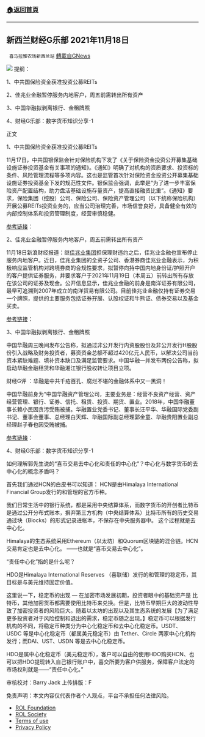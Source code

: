 ###  [:house:返回首頁](https://github.com/ourhimalayas/txt)
---


## 新西兰财经G乐部 2021年11月18日
` 喜马拉雅农场新西兰站` [轉載自GNews](https://gnews.org/zh-hans/1677479/)

![](https://assets.gnews.org/wp-content/uploads/2021/10/图片-1-10-400x225.jpg)
提纲：

1、中共国保险资金获准投资公募REITs

2、佳兆业金融暂停服务内地客户，周五前需转出所有资产

3、中国华融拟剥离银行、金租牌照

4、财经G乐部：数字货币知识分享-1

正文

1、中共国保险资金获准投资公募REITs

11月17日，中共国银保监会针对保险机构下发了《关于保险资金投资公开募集基础设施证券投资基金有关事项的通知》。《通知》明确了对机构的资质要求、投资标的条件、风险管理流程等多项内容。这也是监管首次针对保险资金投资公开募集基础设施证券投资基金下发的规范性文件。银保监会强调，此举是“为了进一步丰富保险资产配置结构，助力盘活基础设施存量资产，提高直接融资比重”。《通知》要求，保险集团（控股）公司、保险公司、保险资产管理公司（以下统称保险机构）开展公募REITs投资业务的，应当公司治理完善，市场信誉良好，具备健全有效的内部控制体系和投资管理制度，经营审慎稳健。

[参考链接](https://www.yicai.com/news/101233220.html)：

2、佳兆业金融暂停服务内地客户，周五前需转出所有资产

11月18日新浪财经报道：继[佳兆业集团](https://stock.finance.sina.com.cn/hkstock/quotes/01638.html)担保理财违约之后，佳兆业金融也宣布停止服务内地客户。近日，佳兆业集团的全资子公司、香港券商佳兆业金融表示，为积极响应监管机构对跨境券商的合规性要求，拟暂停向持中国内地身份证/护照开户的客户提供证券服务，并要求客户于2021年11月19日（本周五）前转出所有存放在该公司的证券及现金。公开信息显示，佳兆业金融的前身是南洋证券有限公司，最早可追溯到2007年成立的南洋贸易有限公司。目前佳兆业金融仅持有证券交易一个牌照，提供的主要服务包括证券孖展、认股权证和牛熊证、债券交易以及基金买卖。

[参考链接](https://news.sina.com.cn/c/2021-11-16/doc-iktzqtyu7660558.shtml)：

3、中国华融拟剥离银行、金租牌照

中国华融周三晚间发布公告称，拟通过非公开发行内资股股份及非公开发行H股股份引入战略及财务投资者，募资资金总额不超过420亿元人民币，以解决公司当前资本紧缺难题、填补资本缺口及满足监管要求。中国华融一并发布两份公告称，拟启动华融金融租赁和华融湘江银行股权转让项目立项。

财经G评 ：华融是中共千疮百孔、腐烂不堪的金融体系中又一黑洞！

中国华融前身为“中国华融资产管理公司，主要业务是：经营不良资产经营、资产经营管理、银行、证券、信托、租赁、投资、期货、置业。2018年，中国华融董事长赖小民因贪污受贿被捕。华融置业党委书记、董事长汪平华、华融国际党委副书记、董事会董事、总经理白天辉、华融国际副总经理郭金童、华融贵阳置业副总经理赵子春也因受贿被捕。

[参考链接](https://finance.sina.com.cn/wm/2021-11-18/doc-iktzscyy6283917.shtml)：

4、财经G乐部：数字货币知识分享-1

如何理解郭先生说的“喜币交易去中心化和责任的中心化”？中心化与数字货币的去中心化的概念矛盾吗？

首先我们通过HCN的白皮书可以知道： HCN是由Himalaya International Financial Group发行的和管理的官方币种。

我们日常生活中的银行系统，都是采用中央结算体系，而数字货币的开创者比特币是通过公开分布式账本，摒弃第三方机构（中央结算体系）比特币所有的历史交易通过块（Blocks）的形式记录进帐本，不保存在中央服务器中。 这个过程就是去中心化。

Himalaya的生态系统采用Ethereum（以太坊）和Quorum区块链的混合链。HCN交易肯定也是去中心化。 ——也就是“喜币交易去中心化”。

“责任中心化”指的是什么呢？

HDO是Himalaya International Reserves （喜联储）发行的和管理的稳定币，其目标是与美元维持固定价值。

这里说一下，稳定币的出现 — 在加密市场发展初期，投资者眼中的基础资产是 比特币，其他加密货币都需要使用比特币来兑换。但是，比特币早期巨大的波动性导致了加密投资者的风险巨大。随着以太坊的出现以及其生态系统的发展【为了满足更多投资者对于风险控制和退出的需求，稳定币随之出现。】稳定币可以根据发行机构的不同，将稳定币种类分为中心化稳定币和去中心化稳定币。USDT、USDC 等是中心化稳定币（都属美元稳定币）由 Tether、Circle 两家中心化机构发行；而DAI、UST、USDN 等是去中心化稳定币。

HDO是属中心化稳定币（美元稳定币），客户可以自由的使用HDO购买HCN、也可以把HDO提现转入自己银行账户中，喜交所要为客户供服务，保障客户法定的市场权利就是——“责任中心化。”





审核校对：Barry Jack
上传排版：F

 

免责声明：本文内容仅代表作者个人观点，平台不承担任何法律风险。

- [ROL Foundation](https://rolfoundation.org/)
- [ROL Society](https://rolsociety.org/)
- [Terms of use](https://gnews.org/terms-of-use-3/)
- [Privacy Policy](https://gnews.org/privacy-policy/)
